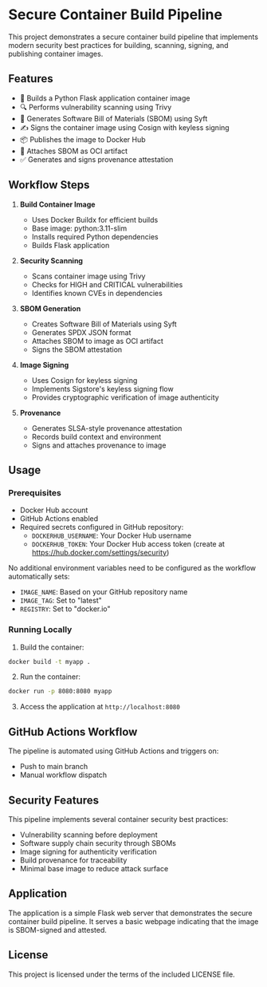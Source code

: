# Secure Container Build Pipeline

This project demonstrates a secure container build pipeline that implements modern security best practices for building, scanning, signing, and publishing container images.

## Features

- 🔨 Builds a Python Flask application container image
- 🔍 Performs vulnerability scanning using Trivy
- 📝 Generates Software Bill of Materials (SBOM) using Syft
- ✍️ Signs the container image using Cosign with keyless signing
- 📦 Publishes the image to Docker Hub
- 📄 Attaches SBOM as OCI artifact
- ✅ Generates and signs provenance attestation

## Workflow Steps

1. **Build Container Image**
   - Uses Docker Buildx for efficient builds
   - Base image: python:3.11-slim
   - Installs required Python dependencies
   - Builds Flask application

2. **Security Scanning**
   - Scans container image using Trivy
   - Checks for HIGH and CRITICAL vulnerabilities
   - Identifies known CVEs in dependencies

3. **SBOM Generation**
   - Creates Software Bill of Materials using Syft
   - Generates SPDX JSON format
   - Attaches SBOM to image as OCI artifact
   - Signs the SBOM attestation

4. **Image Signing**
   - Uses Cosign for keyless signing
   - Implements Sigstore's keyless signing flow
   - Provides cryptographic verification of image authenticity

5. **Provenance**
   - Generates SLSA-style provenance attestation
   - Records build context and environment
   - Signs and attaches provenance to image

## Usage

### Prerequisites
- Docker Hub account
- GitHub Actions enabled
- Required secrets configured in GitHub repository:
  - `DOCKERHUB_USERNAME`: Your Docker Hub username
  - `DOCKERHUB_TOKEN`: Your Docker Hub access token (create at https://hub.docker.com/settings/security)

No additional environment variables need to be configured as the workflow automatically sets:
- `IMAGE_NAME`: Based on your GitHub repository name
- `IMAGE_TAG`: Set to "latest"
- `REGISTRY`: Set to "docker.io"

### Running Locally

1. Build the container:
```bash
docker build -t myapp .
```

2. Run the container:
```bash
docker run -p 8080:8080 myapp
```

3. Access the application at `http://localhost:8080`

## GitHub Actions Workflow

The pipeline is automated using GitHub Actions and triggers on:
- Push to main branch
- Manual workflow dispatch

## Security Features

This pipeline implements several container security best practices:
- Vulnerability scanning before deployment
- Software supply chain security through SBOMs
- Image signing for authenticity verification
- Build provenance for traceability
- Minimal base image to reduce attack surface

## Application

The application is a simple Flask web server that demonstrates the secure container build pipeline. It serves a basic webpage indicating that the image is SBOM-signed and attested.

## License

This project is licensed under the terms of the included LICENSE file.
